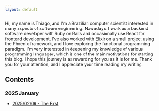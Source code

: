 ```yaml
---
layout: default
---
```


Hi, my name is Thiago, and I'm a Brazilian computer scientist interested in many aspects of software engineering.
Nowadays, I work as a backend software developer with Ruby on Rails and occasionally use React for frontend development.
I've also worked with Elixir on a small project using the Phoenix framework, and I love exploring the functional programming paradigm.
I'm very interested in deepening my knowledge of various programming languages, which is one of the main motivations for starting this blog.
I hope this journey is as rewarding for you as it is for me.
Thank you for your attention, and I appreciate your time reading my writing.

## Contents
### 2025 January
- [2025/02/06 - The First](2025/02/20250206_first.md)
